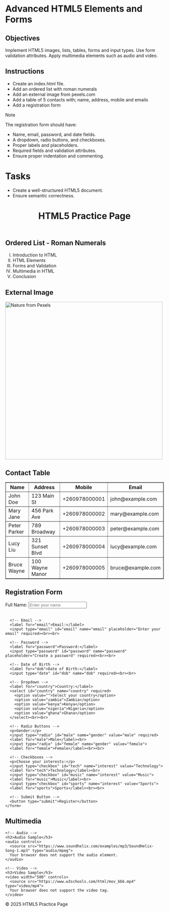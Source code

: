 # Advanced HTML5 Elements and Forms

## Objectives
Implement HTML5 images, lists, tables, forms and input types.
Use form validation attributes.
Apply multimedia elements such as audio and video.

## Instructions

- Create an index.html file.
- Add an ordered list with roman numerals
- Add an external image from pexels.com
- Add a table of 5 contacts with; name, address, mobile and emails
- Add a registration form

>[!NOTE]
>  The registration form should have:
>- Name, email, password, and date fields.
>- A dropdown, radio buttons, and checkboxes.
>- Proper labels and placeholders.
>- Required fields and validation attributes.
>- Ensure proper indentation and commenting.
 
# Tasks
- Create a well-structured HTML5 document.
- Ensure semantic correctness.

<!DOCTYPE html>
<html lang="en">
<head>
  <meta charset="UTF-8">
  <meta name="viewport" content="width=device-width, initial-scale=1">
  <title>HTML5 Practice Page</title>
</head>
<body>

  <!-- Header -->
  <header>
    <h1>HTML5 Practice Page</h1>
  </header>

  <!-- Ordered List with Roman Numerals -->
  <section>
    <h2>Ordered List - Roman Numerals</h2>
    <ol type="I">
      <li>Introduction to HTML</li>
      <li>HTML Elements</li>
      <li>Forms and Validation</li>
      <li>Multimedia in HTML</li>
      <li>Conclusion</li>
    </ol>
  </section>

  <!-- External Image from Pexels -->
  <section>
    <h2>External Image</h2>
    <img src="https://images.pexels.com/photos/1103970/pexels-photo-1103970.jpeg" 
         alt="Nature from Pexels" 
         width="500">
  </section>

  <!-- Table of Contacts -->
  <section>
    <h2>Contact Table</h2>
    <table border="1" cellpadding="8">
      <thead>
        <tr>
          <th>Name</th>
          <th>Address</th>
          <th>Mobile</th>
          <th>Email</th>
        </tr>
      </thead>
      <tbody>
        <tr>
          <td>John Doe</td>
          <td>123 Main St</td>
          <td>+260978000001</td>
          <td>john@example.com</td>
        </tr>
        <tr>
          <td>Mary Jane</td>
          <td>456 Park Ave</td>
          <td>+260978000002</td>
          <td>mary@example.com</td>
        </tr>
        <tr>
          <td>Peter Parker</td>
          <td>789 Broadway</td>
          <td>+260978000003</td>
          <td>peter@example.com</td>
        </tr>
        <tr>
          <td>Lucy Liu</td>
          <td>321 Sunset Blvd</td>
          <td>+260978000004</td>
          <td>lucy@example.com</td>
        </tr>
        <tr>
          <td>Bruce Wayne</td>
          <td>100 Wayne Manor</td>
          <td>+260978000005</td>
          <td>bruce@example.com</td>
        </tr>
      </tbody>
    </table>
  </section>

  <!-- Registration Form -->
  <section>
    <h2>Registration Form</h2>
    <form action="#" method="post">
      <!-- Name -->
      <label for="name">Full Name:</label>
      <input type="text" id="name" name="name" placeholder="Enter your name" required><br><br>

      <!-- Email -->
      <label for="email">Email:</label>
      <input type="email" id="email" name="email" placeholder="Enter your email" required><br><br>

      <!-- Password -->
      <label for="password">Password:</label>
      <input type="password" id="password" name="password" placeholder="Create a password" required><br><br>

      <!-- Date of Birth -->
      <label for="dob">Date of Birth:</label>
      <input type="date" id="dob" name="dob" required><br><br>

      <!-- Dropdown -->
      <label for="country">Country:</label>
      <select id="country" name="country" required>
        <option value="">Select your country</option>
        <option value="zambia">Zambia</option>
        <option value="kenya">Kenya</option>
        <option value="nigeria">Nigeria</option>
        <option value="ghana">Ghana</option>
      </select><br><br>

      <!-- Radio Buttons -->
      <p>Gender:</p>
      <input type="radio" id="male" name="gender" value="male" required>
      <label for="male">Male</label><br>
      <input type="radio" id="female" name="gender" value="female">
      <label for="female">Female</label><br><br>

      <!-- Checkboxes -->
      <p>Choose your interests:</p>
      <input type="checkbox" id="tech" name="interest" value="Technology">
      <label for="tech">Technology</label><br>
      <input type="checkbox" id="music" name="interest" value="Music">
      <label for="music">Music</label><br>
      <input type="checkbox" id="sports" name="interest" value="Sports">
      <label for="sports">Sports</label><br><br>

      <!-- Submit Button -->
      <button type="submit">Register</button>
    </form>
  </section>

  <!-- Multimedia Elements -->
  <section>
    <h2>Multimedia</h2>

    <!-- Audio -->
    <h3>Audio Sample</h3>
    <audio controls>
      <source src="https://www.soundhelix.com/examples/mp3/SoundHelix-Song-1.mp3" type="audio/mpeg">
      Your browser does not support the audio element.
    </audio>

    <!-- Video -->
    <h3>Video Sample</h3>
    <video width="500" controls>
      <source src="https://www.w3schools.com/html/mov_bbb.mp4" type="video/mp4">
      Your browser does not support the video tag.
    </video>
  </section>

  <!-- Footer -->
  <footer>
    <p>&copy; 2025 HTML5 Practice Page</p>
  </footer>

</body>
</html>

